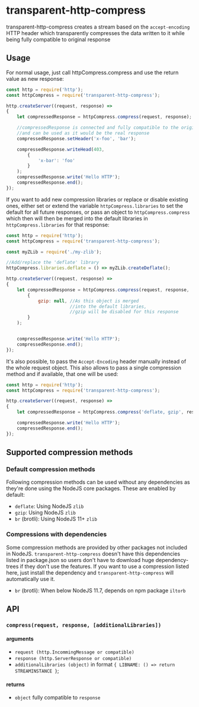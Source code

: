 # transparent-http-compress
transparent-http-compress creates a stream based on the `accept-encoding` HTTP header which transparently compresses the data written to it while being fully compatible to original response

## Usage

For normal usage, just call httpCompress.compress and use the return value as new response:
```js
const http = require('http');
const httpCompress = require('transparent-http-compress');

http.createServer((request, response) =>
{
	let compressedResponse = httpCompress.compress(request, response);

	//compressedResponse is connected and fully compatible to the original response
	//and can be used as it would be the real response
	compressedResponse.setHeader('x-foo', 'bar');

	compressedResponse.writeHead(403,
		{
			'x-bar': 'foo'
		}
	);
	compressedResponse.write('Hello HTTP');
	compressedResponse.end();
});
```

If you want to add new compression libraries or replace or disable existing ones, either set or extend the variable `httpCompress.libraries` to set the default for all future responses, or pass an object to `httpCompress.compress` which then will then be merged into the default libraries in `httpCompress.libraries` for that response:
```js
const http = require('http');
const httpCompress = require('transparent-http-compress');

const myZLib = require('./my-zlib');

//Add/replace the 'deflate' library
httpCompress.libraries.deflate = () => myZLib.createDeflate();

http.createServer((request, response) =>
{
	let compressedResponse = httpCompress.compress(request, response,
		{
			gzip: null, //As this object is merged
						//into the default libraries,
						//gzip will be disabled for this response
		}
	);


	compressedResponse.write('Hello HTTP');
	compressedResponse.end();
});
```

It's also possible, to pass the `Accept-Encoding` header manually instead of the whole request object. This also allows to pass a single compression method and if available, that one will be used:
```js
const http = require('http');
const httpCompress = require('transparent-http-compress');

http.createServer((request, response) =>
{
	let compressedResponse = httpCompress.compress('deflate, gzip', response);

	compressedResponse.write('Hello HTTP');
	compressedResponse.end();
});
```


## Supported compression methods
### Default compression methods
Following compression methods can be used without any dependencies as they're done using the NodeJS core packages. These are enabled by default:
- `deflate`: Using NodeJS `zlib`
- `gzip`: Using NodeJS `zlib`
- `br` (brotli): Using NodeJS 11+ `zlib`

### Compressions with dependencies
Some compression methods are provided by other packages not included in NodeJS. `transparent-http-compress`  doesn't have this dependencies listed in package.json so users don't have to download huge dependency-trees if they don't use the features. If you want to use a compression listed here, just install the dependency and `transparent-http-compress` will automatically use it.
- `br` (brotli): When below NodeJS 11.7, depends on npm package `iltorb`


## API

### `compress(request, response, [additionalLibraries])`
#### arguments

- `request (http.IncommingMessage or compatible)`
- `response (http.ServerResponse or compatible)`
- `additionalLibraries (object)` in format `{ LIBNAME: () => return STREAMINSTANCE }`;

#### returns

- `object` fully compatible to `response`
